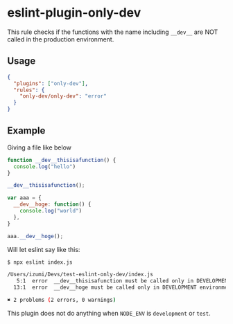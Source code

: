 # eslint-plugin-only-dev

This rule checks if the functions with the name including `__dev__` are NOT called in the production environment.

## Usage
```json
{
  "plugins": ["only-dev"],
  "rules": {
    "only-dev/only-dev": "error"
  }
}
```

## Example
Giving a file like below

```js
function __dev__thisisafunction() {
  console.log("hello")
}

__dev__thisisafunction();

var aaa = {
  __dev__hoge: function() {
    console.log("world")
  },
}

aaa.__dev__hoge();
```

Will let eslint say like this:

```bash
$ npx eslint index.js

/Users/izumi/Devs/test-eslint-only-dev/index.js
   5:1  error  __dev__thisisafunction must be called only in DEVELOPMENT environment  only-dev/only-dev
  13:1  error  __dev__hoge must be called only in DEVELOPMENT environment             only-dev/only-dev

✖ 2 problems (2 errors, 0 warnings)
```

This plugin does not do anything when `NODE_ENV` is `development` or `test`.
